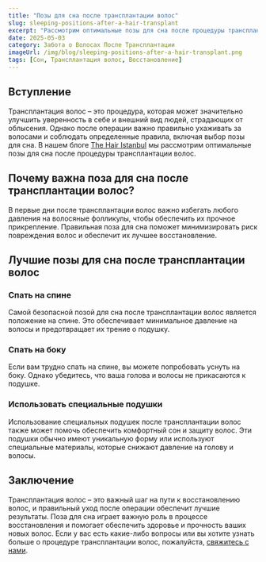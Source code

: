 ```yaml
---
title: "Позы для сна после трансплантации волос"
slug: sleeping-positions-after-a-hair-transplant
excerpt: "Рассмотрим оптимальные позы для сна после процедуры трансплантации волос, чтобы обеспечить комфорт и восстановление."
date: 2025-05-03
category: Забота о Волосах После Трансплантации
imageUrl: /img/blog/sleeping-positions-after-a-hair-transplant.png
tags: [Сон, Трансплантация волос, Восстановление]
---
```


<h2>Вступление</h2>

<p>Трансплантация волос – это процедура, которая может значительно улучшить уверенность в себе и внешний вид людей, страдающих от облысения. Однако после операции важно правильно ухаживать за волосами и соблюдать определенные правила, включая выбор позы для сна. В нашем блоге <a href="https://thehairistanbul.com">The Hair Istanbul</a> мы рассмотрим оптимальные позы для сна после процедуры трансплантации волос.</p>

<h2>Почему важна поза для сна после трансплантации волос?</h2>

<p>В первые дни после трансплантации волос важно избегать любого давления на волосяные фолликулы, чтобы обеспечить их прочное прикрепление. Правильная поза для сна поможет минимизировать риск повреждения волос и обеспечит их лучшее восстановление.</p>

<h2>Лучшие позы для сна после трансплантации волос</h2>

<h3>Спать на спине</h3>

<p>Самой безопасной позой для сна после трансплантации волос является положение на спине. Это обеспечивает минимальное давление на волосы и предотвращает их трение о подушку.</p>

<h3>Спать на боку</h3>

<p>Если вам трудно спать на спине, вы можете попробовать уснуть на боку. Однако убедитесь, что ваша голова и волосы не прикасаются к подушке.</p>

<h3>Использовать специальные подушки</h3>

<p>Использование специальных подушек после трансплантации волос также может помочь обеспечить комфортный сон и защиту волос. Эти подушки обычно имеют уникальную форму или используют специальные материалы, которые снижают давление на голову и волосы.</p>

<h2>Заключение</h2>

<p>Трансплантация волос – это важный шаг на пути к восстановлению волос, и правильный уход после операции обеспечит лучшие результаты. Поза для сна играет важную роль в процессе восстановления и помогает обеспечить здоровье и прочность ваших новых волос. Если у вас есть какие-либо вопросы или вы хотите узнать больше о процедуре трансплантации волос, пожалуйста, <a href="https://thehairistanbul.com/contact">свяжитесь с нами</a>.</p>
